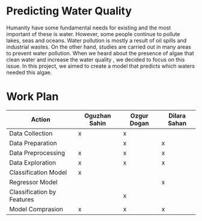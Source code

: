 # Predicting Water Quality
Humanity have some fundamental needs for existing and the most important of these is water. However, some people continue to pollute lakes, seas and oceans. Water pollution is mostly a result of oil spills and industrial wastes. On the other hand, studies are carried out in many areas to prevent water pollution. When we heard about the presence of algae that clean water and increase the water quality , we decided to focus on this issue. In this project, we aimed to create a model that predicts which waters needed this algae.


# Work Plan

| Action                     | Oguzhan Sahin | Ozgur Dogan | Dilara Sahan |
|----------------------------|---------------|-------------|--------------|
| Data Collection            |       x       |      x      |              |
| Data Preparation           |               |      x      |       x      |
| Data Preprocessing         |       x       |      x      |       x      |
| Data Exploration           |       x       |      x      |       x      |
| Classification Model       |       x       |             |              |
| Regressor Model            |               |             |       x      |
| Classification by Features |               |      x      |              |
| Model Comprasion           |       x       |      x      |       x      |
